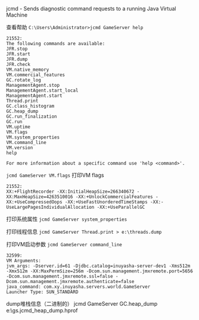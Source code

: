 
jcmd - Sends diagnostic command requests to a running Java Virtual Machine

查看帮助
`C:\Users\Administrator>jcmd GameServer help`

```
21552:
The following commands are available:
JFR.stop
JFR.start
JFR.dump
JFR.check
VM.native_memory
VM.commercial_features
GC.rotate_log
ManagementAgent.stop
ManagementAgent.start_local
ManagementAgent.start
Thread.print
GC.class_histogram
GC.heap_dump
GC.run_finalization
GC.run
VM.uptime
VM.flags
VM.system_properties
VM.command_line
VM.version
help

For more information about a specific command use 'help <command>'.
```
 
`jcmd GameServer VM.flags`
打印VM flags

```
21552:
XX:+FlightRecorder -XX:InitialHeapSize=266340672 -XX:MaxHeapSize=4263510016 -XX:+UnlockCommercialFeatures -XX:+UseCompressedOops -XX:+UseFastUnorderedTimeStamps -XX:-UseLargePagesIndividualAllocation -XX:+UseParallelGC
```

打印系统属性
`jcmd GameServer system_properties`

打印线程信息
`jcmd GameServer Thread.print > e:\threads.dump`

打印VM启动参数
`jcmd GameServer command_line`

```
32599:
VM Arguments:
jvm_args: -Dserver.id=61 -Djdbc.catalog=inuyasha-server-dev1 -Xms512m -Xmx512m -XX:MaxPermSize=256m -Dcom.sun.management.jmxremote.port=5656 -Dcom.sun.management.jmxremote.ssl=false -Dcom.sun.management.jmxremote.authenticate=false 
java_command: com.xy.inuyasha.servers.world.GameServer
Launcher Type: SUN_STANDARD
```

dump堆栈信息（二进制的）
jcmd GameServer GC.heap_dump e:\gs.jcmd_heap_dump.hprof